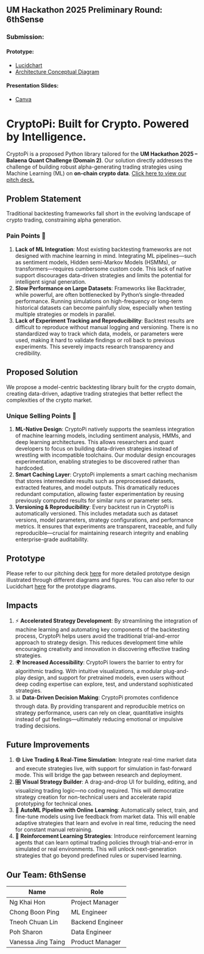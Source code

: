 ## UM Hackathon 2025 Preliminary Round: 6thSense

### Submission:

#### Prototype:

- [Lucidchart](https://lucid.app/lucidchart/95860ad1-6bf8-45e8-9e23-ed220dede91e/edit?viewport_loc=5154%2C-1194%2C3409%2C1417%2Cf~U95iUYWTq-&invitationId=inv_282566a2-a946-4eab-b096-b330419bc219)
- [Architecture Conceptual Diagram](https://drive.google.com/file/d/1tDgkqI2eCIkOLn0PU1VKwBHUXIocAfIY/view?usp=sharing)

#### Presentation Slides:

- [Canva](https://www.canva.com/design/DAGkVzm-wM8/OcP3ndDx7Df2SLinLGI8Ig/view?utm_content=DAGkVzm-wM8&utm_campaign=designshare&utm_medium=link2&utm_source=uniquelinks&utlId=h6ab8f98cd7)

<!-- <img src="https://github.com/NKHon831/CryptoPi/blob/main/assets/cryptopi_logo.png" alt="CryptoPi Logo" width="100"/> -->

# CryptoPi: Built for Crypto. Powered by Intelligence.

CryptoPi is a proposed Python library tailored for the **UM Hackathon 2025 – Balaena Quant Challenge (Domain 2)**. Our solution directly addresses the challenge of building robust alpha-generating trading strategies using Machine Learning (ML) on **on-chain crypto data**.
[Click here to view our pitch deck.](https://www.canva.com/design/DAGkVzm-wM8/OcP3ndDx7Df2SLinLGI8Ig/view?utm_content=DAGkVzm-wM8&utm_campaign=designshare&utm_medium=link2&utm_source=uniquelinks&utlId=h6ab8f98cd7)

## Problem Statement

Traditional backtesting frameworks fall short in the evolving landscape of crypto trading, constraining alpha generation.

### Pain Points 🚨

1. **Lack of ML Integration**: Most existing backtesting frameworks are not designed with machine learning in mind. Integrating ML pipelines—such as sentiment models, Hidden semi-Markov Models (HSMMs), or transformers—requires cumbersome custom code. This lack of native support discourages data-driven strategies and limits the potential for intelligent signal generation.
2. **Slow Performance on Large Datasets**: Frameworks like Backtrader, while powerful, are often bottlenecked by Python’s single-threaded performance. Running simulations on high-frequency or long-term historical datasets can become painfully slow, especially when testing multiple strategies or models in parallel.
3. **Lack of Experiment Tracking and Reproducibility**: Backtest results are difficult to reproduce without manual logging and versioning. There is no standardized way to track which data, models, or parameters were used, making it hard to validate findings or roll back to previous experiments. This severely impacts research transparency and credibility.

## Proposed Solution

We propose a model-centric backtesting library built for the crypto domain, creating data-driven, adaptive trading strategies that better reflect the complexities of the crypto market.

### Unique Selling Points 🚀

1. **ML-Native Design**: CryptoPi natively supports the seamless integration of machine learning models, including sentiment analysis, HMMs, and deep learning architectures. This allows researchers and quant developers to focus on building data-driven strategies instead of wrestling with incompatible toolchains. Our modular design encourages experimentation, enabling strategies to be discovered rather than hardcoded.
2. **Smart Caching Layer**: CryptoPi implements a smart caching mechanism that stores intermediate results such as preprocessed datasets, extracted features, and model outputs. This dramatically reduces redundant computation, allowing faster experimentation by reusing previously computed results for similar runs or parameter sets.
3. **Versioning & Reproducibility**: Every backtest run in CryptoPi is automatically versioned. This includes metadata such as dataset versions, model parameters, strategy configurations, and performance metrics. It ensures that experiments are transparent, traceable, and fully reproducible—crucial for maintaining research integrity and enabling enterprise-grade auditability.

## Prototype

Please refer to our pitching deck [here](https://www.canva.com/design/DAGkVzm-wM8/OcP3ndDx7Df2SLinLGI8Ig/view?utm_content=DAGkVzm-wM8&utm_campaign=designshare&utm_medium=link2&utm_source=uniquelinks&utlId=h6ab8f98cd7) for more detailed prototype design illustrated through different diagrams and figures. You can also refer to our Lucidchart [here](https://lucid.app/lucidchart/95860ad1-6bf8-45e8-9e23-ed220dede91e/edit?viewport_loc=5154%2C-1194%2C3409%2C1417%2Cf~U95iUYWTq-&invitationId=inv_282566a2-a946-4eab-b096-b330419bc219) for the prototype diagrams.

<!-- ### Conceptual Architecture Diagram: -->

<!-- <img src="assets\conceptual_architecture_diagram.png" alt="Conceptual Architecture Diagram" width="900"/> -->

## Impacts

1. ⚡ **Accelerated Strategy Development**: By streamlining the integration of machine learning and automating key components of the backtesting process, CryptoPi helps users avoid the traditional trial-and-error approach to strategy design. This reduces development time while encouraging creativity and innovation in discovering effective trading strategies.
2. 🌍 **Increased Accessibility**: CryptoPi lowers the barrier to entry for algorithmic trading. With intuitive visualizations, a modular plug-and-play design, and support for pretrained models, even users without deep coding expertise can explore, test, and understand sophisticated strategies.
3. 📊 **Data-Driven Decision Making**: CryptoPi promotes confidence through data. By providing transparent and reproducible metrics on strategy performance, users can rely on clear, quantitative insights instead of gut feelings—ultimately reducing emotional or impulsive trading decisions.

## Future Improvements

1. 🟢 **Live Trading & Real-Time Simulation**: Integrate real-time market data and execute strategies live, with support for simulation in fast-forward mode. This will bridge the gap between research and deployment.
2. 🎛️ **Visual Strategy Builder**: A drag-and-drop UI for building, editing, and visualizing trading logic—no coding required. This will democratize strategy creation for non-technical users and accelerate rapid prototyping for technical ones.
3. 🤖 **AutoML Pipeline with Online Learning**: Automatically select, train, and fine-tune models using live feedback from market data. This will enable adaptive strategies that learn and evolve in real time, reducing the need for constant manual retraining.
4. 🧠 **Reinforcement Learning Strategies**: Introduce reinforcement learning agents that can learn optimal trading policies through trial-and-error in simulated or real environments. This will unlock next-generation strategies that go beyond predefined rules or supervised learning.

## Our Team: **6thSense**

| Name               | Role             |
| ------------------ | ---------------- |
| Ng Khai Hon        | Project Manager  |
| Chong Boon Ping    | ML Engineer      |
| Tneoh Chuan Lin    | Backend Engineer |
| Poh Sharon         | Data Engineer    |
| Vanessa Jing Taing | Product Manager  |
